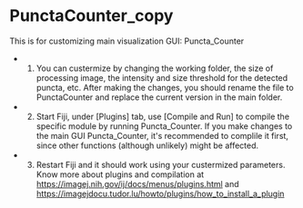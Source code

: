 # PunctaCounter_copy

This is for customizing main visualization GUI: Puncta_Counter                  
-  1. You can custermize by changing the working folder, the size of processing image, the intensity and size threshold for the detected puncta, etc. After making the changes, you should rename the file to PunctaCounter and replace the current version in the main folder. 
-  2. Start Fiji, under [Plugins] tab, use [Compile and Run] to compile the specific module by running Puncta_Counter. If you make changes to the main GUI Puncta_Counter, it's recommended to complile it first, since other functions (although unlikely) might be affected. 
-  3. Restart Fiji and it should work using your custermized parameters. Know more about plugins and compilation at https://imagej.nih.gov/ij/docs/menus/plugins.html and https://imagejdocu.tudor.lu/howto/plugins/how_to_install_a_plugin
